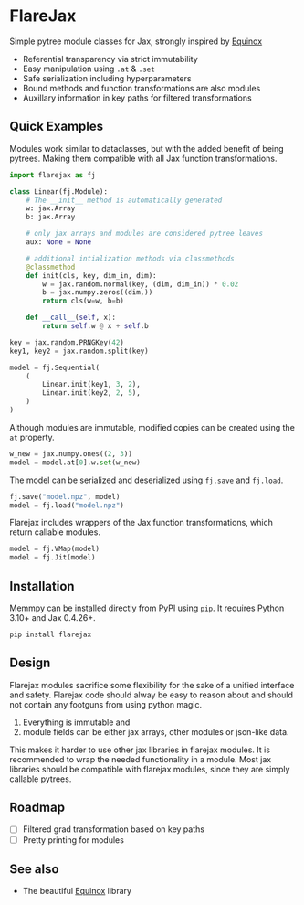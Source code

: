 # FlareJax
Simple pytree module classes for Jax, strongly inspired by [Equinox](https://github.com/patrick-kidger/equinox)
- Referential transparency via strict immutability
- Easy manipulation using `.at` & `.set`
- Safe serialization including hyperparameters
- Bound methods and function transformations are also modules
- Auxillary information in key paths for filtered transformations


## Quick Examples
Modules work similar to dataclasses, but with the added benefit of being pytrees. Making them compatible with all Jax function transformations.
```python
import flarejax as fj

class Linear(fj.Module):
    # The __init__ method is automatically generated
    w: jax.Array
    b: jax.Array

    # only jax arrays and modules are considered pytree leaves
    aux: None = None

    # additional intialization methods via classmethods
    @classmethod
    def init(cls, key, dim_in, dim):
        w = jax.random.normal(key, (dim, dim_in)) * 0.02
        b = jax.numpy.zeros((dim,))
        return cls(w=w, b=b)

    def __call__(self, x):
        return self.w @ x + self.b

key = jax.random.PRNGKey(42)
key1, key2 = jax.random.split(key)

model = fj.Sequential(
    (
        Linear.init(key1, 3, 2),
        Linear.init(key2, 2, 5),
    )
)
```

Although modules are immutable, modified copies can be created using the `at` property.
```python
w_new = jax.numpy.ones((2, 3))
model = model.at[0].w.set(w_new)
```

The model can be serialized and deserialized using `fj.save` and `fj.load`.
```python
fj.save("model.npz", model)
model = fj.load("model.npz")
```

Flarejax includes wrappers of the Jax function transformations, which return callable modules.
```python
model = fj.VMap(model)
model = fj.Jit(model)
```

## Installation
Memmpy can be installed directly from PyPI using `pip`. It requires Python 3.10+ and Jax 0.4.26+.
```bash
pip install flarejax
```

## Design
Flarejax modules sacrifice some flexibility for the sake of a unified interface and safety. Flarejax code should alway be easy to reason about and should not contain any footguns from using python magic.
1. Everything is immutable and 
2. module fields can be either jax arrays, other modules or json-like data.

This makes it harder to use other jax libraries in flarejax modules. It is recommended to wrap the needed functionality in a module.
Most jax libraries should be compatible with flarejax modules, since they are simply callable pytrees.

## Roadmap
- [ ] Filtered grad transformation based on key paths
- [ ] Pretty printing for modules

## See also
- The beautiful [Equinox](https://github.com/patrick-kidger/equinox) library
